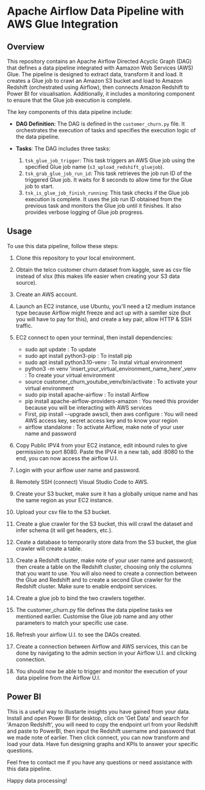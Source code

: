 # Apache Airflow Data Pipeline with AWS Glue Integration

## Overview

This repository contains an Apache Airflow Directed Acyclic Graph (DAG) that defines a data pipeline integrated with Aamazon Web Services (AWS) Glue. The pipeline is designed to extract data, transform it and load. It creates a Glue job to crawl an Amazon S3 bucket and load to Amazon Redshift (orchestrated using Airflow), then connects Amazon Redshift to Power BI for visualisation. Additionally, it includes a monitoring component to ensure that the Glue job execution is complete. 

The key components of this data pipeline include:

- **DAG Definition**: The DAG is defined in the `customer_churn.py` file. It orchestrates the execution of tasks and specifies the execution logic of the data pipeline.

- **Tasks**: The DAG includes three tasks:
  1. `tsk_glue_job_trigger`: This task triggers an AWS Glue job using the specified Glue job name (`s3_upload_redshift_gluejob`).
  2. `tsk_grab_glue_job_run_id`: This task retrieves the job run ID of the triggered Glue job. It waits for 8 seconds to allow time for the Glue job to start.
  3. `tsk_is_glue_job_finish_running`: This task checks if the Glue job execution is complete. It uses the job run ID obtained from the previous task and monitors the Glue job until it finishes. It also provides verbose logging of Glue job progress.

## Usage

To use this data pipeline, follow these steps:

1. Clone this repository to your local environment.
   
2. Obtain the telco customer churn dataset from kaggle, save as csv file instead of xlsx (this makes life easier when creating your S3 data source).

3. Create an AWS account.

4. Launch an EC2 instance, use Ubuntu, you'll need a t2 medium instance type because Airflow might freeze and act up with a samller size (but you will have to pay for this), and create a key pair, allow HTTP & SSH traffic.

5. EC2 connect to open your terminal, then install dependencies:
      - sudo apt update : To update
      - sudo apt install python3-pip : To install pip
      - sudo apt install python3.10-venv : To instal virtual environment
      - python3 -m venv 'insert_your_virtual_environment_name_here'_venv : To create your virtual environment
      - source customer_churn_youtube_venv/bin/activate : To activate your virtual environment
      - sudo pip install apache-airflow : To install Airflow
      - pip install apache-airflow-providers-amazon : You need this provider because you will be interacting with AWS services
      - First, pip install --upgrade awscli, then aws configure : You will need AWS access key, secret access key and to know your region
      - airflow standalone : To activate Airflow, make note of your user name and password

6. Copy Public IPV4 from your EC2 instance, edit inbound rules to give permission to port 8080. Paste the IPV4 in a new tab, add :8080 to the end, you can now access the airflow U.I.

7. Login with your airflow user name and password.

8. Remotely SSH (connect) Visual Studio Code to AWS.

9. Create your S3 bucket, make sure it has a globally unique name and has the same region as your EC2 instance.

10. Upload your csv file to the S3 bucket.

11. Create a glue crawler for the S3 bucket, this will crawl the dataset and infer schema (it will get headers, etc.).

12. Ceate a database to temporarily store data from the S3 bucket, the glue crawler will create a table.

13. Create a Redshift cluster, make note of your user name and password; then create a table on the Redshift cluster, choosing only the columns that you want to use. You will also need to create a connection between the Glue and Redshift and to create a second Glue crawler for the Redshift cluster. Make sure to enable endpoint services.

14. Create a glue job to bind the two crawlers together.

15. The customer_churn.py file defines the data pipeline tasks we mentioned earlier. Customise the Glue job name and any other parameters to match your specific use case.

16. Refresh your airflow U.I. to see the DAGs created.

17. Create a connection between Airflow and AWS services, this can be done by navigating to the admin section in your Airflow U.I. and clicking connection.

18. You should now be able to trigger and monitor the execution of your data pipeline from the Airflow U.I.

## Power BI

This is a useful way to illustarte insights you have gained from your data.
Install and open Power BI for desktop, click on 'Get Data' and search for 'Amazon Redshift', you will need to copy the endpoint url from your Redshift and paste to PowerBI, then input the Redshift username and password that we made note of earlier. Then click connect, you can now transform and load your data. Have fun designing graphs and KPIs to answer your specific questions.

Feel free to contact me if you have any questions or need assistance with this data pipeline.

Happy data processing!
